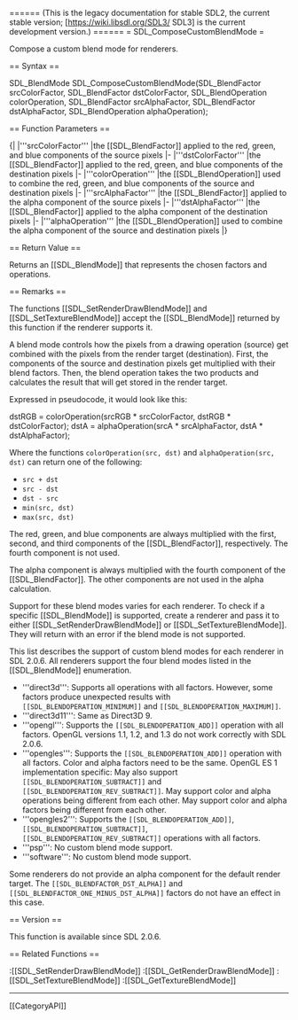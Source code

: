 ====== (This is the legacy documentation for stable SDL2, the current stable version; [https://wiki.libsdl.org/SDL3/ SDL3] is the current development version.) ======
= SDL_ComposeCustomBlendMode =

Compose a custom blend mode for renderers.

== Syntax ==

<syntaxhighlight lang='c'>
SDL_BlendMode SDL_ComposeCustomBlendMode(SDL_BlendFactor srcColorFactor,
                                         SDL_BlendFactor dstColorFactor,
                                         SDL_BlendOperation colorOperation,
                                         SDL_BlendFactor srcAlphaFactor,
                                         SDL_BlendFactor dstAlphaFactor,
                                         SDL_BlendOperation alphaOperation);
</syntaxhighlight>

== Function Parameters ==

{|
|'''srcColorFactor'''
|the [[SDL_BlendFactor]] applied to the red, green, and blue components of the source pixels
|-
|'''dstColorFactor'''
|the [[SDL_BlendFactor]] applied to the red, green, and blue components of the destination pixels
|-
|'''colorOperation'''
|the [[SDL_BlendOperation]] used to combine the red, green, and blue components of the source and destination pixels
|-
|'''srcAlphaFactor'''
|the [[SDL_BlendFactor]] applied to the alpha component of the source pixels
|-
|'''dstAlphaFactor'''
|the [[SDL_BlendFactor]] applied to the alpha component of the destination pixels
|-
|'''alphaOperation'''
|the [[SDL_BlendOperation]] used to combine the alpha component of the source and destination pixels
|}

== Return Value ==

Returns an [[SDL_BlendMode]] that represents the chosen factors and
operations.

== Remarks ==

The functions [[SDL_SetRenderDrawBlendMode]] and
[[SDL_SetTextureBlendMode]] accept the [[SDL_BlendMode]] returned by this
function if the renderer supports it.

A blend mode controls how the pixels from a drawing operation (source) get
combined with the pixels from the render target (destination). First, the
components of the source and destination pixels get multiplied with their
blend factors. Then, the blend operation takes the two products and
calculates the result that will get stored in the render target.

Expressed in pseudocode, it would look like this:

<syntaxhighlight lang='c'>
dstRGB = colorOperation(srcRGB * srcColorFactor, dstRGB * dstColorFactor);
dstA = alphaOperation(srcA * srcAlphaFactor, dstA * dstAlphaFactor);
</syntaxhighlight>

Where the functions <code>colorOperation(src, dst)</code> and
<code>alphaOperation(src, dst)</code> can return one of the following:

* <code>src + dst</code>
* <code>src - dst</code>
* <code>dst - src</code>
* <code>min(src, dst)</code>
* <code>max(src, dst)</code>

The red, green, and blue components are always multiplied with the first,
second, and third components of the [[SDL_BlendFactor]], respectively. The
fourth component is not used.

The alpha component is always multiplied with the fourth component of the
[[SDL_BlendFactor]]. The other components are not used in the alpha
calculation.

Support for these blend modes varies for each renderer. To check if a
specific [[SDL_BlendMode]] is supported, create a renderer and pass it to
either [[SDL_SetRenderDrawBlendMode]] or [[SDL_SetTextureBlendMode]]. They
will return with an error if the blend mode is not supported.

This list describes the support of custom blend modes for each renderer in
SDL 2.0.6. All renderers support the four blend modes listed in the
[[SDL_BlendMode]] enumeration.

* '''direct3d''': Supports all operations with all factors. However, some factors produce unexpected results with <code>[[SDL_BLENDOPERATION_MINIMUM]]</code> and <code>[[SDL_BLENDOPERATION_MAXIMUM]]</code>.
* '''direct3d11''': Same as Direct3D 9.
* '''opengl''': Supports the <code>[[SDL_BLENDOPERATION_ADD]]</code> operation with all factors. OpenGL versions 1.1, 1.2, and 1.3 do not work correctly with SDL 2.0.6.
* '''opengles''': Supports the <code>[[SDL_BLENDOPERATION_ADD]]</code> operation with all factors. Color and alpha factors need to be the same. OpenGL ES 1 implementation specific: May also support <code>[[SDL_BLENDOPERATION_SUBTRACT]]</code> and <code>[[SDL_BLENDOPERATION_REV_SUBTRACT]]</code>. May support color and alpha operations being different from each other. May support color and alpha factors being different from each other.
* '''opengles2''': Supports the <code>[[SDL_BLENDOPERATION_ADD]]</code>, <code>[[SDL_BLENDOPERATION_SUBTRACT]]</code>, <code>[[SDL_BLENDOPERATION_REV_SUBTRACT]]</code> operations with all factors.
* '''psp''': No custom blend mode support.
* '''software''': No custom blend mode support.

Some renderers do not provide an alpha component for the default render
target. The <code>[[SDL_BLENDFACTOR_DST_ALPHA]]</code> and
<code>[[SDL_BLENDFACTOR_ONE_MINUS_DST_ALPHA]]</code> factors do not have an
effect in this case.

== Version ==

This function is available since SDL 2.0.6.

== Related Functions ==

:[[SDL_SetRenderDrawBlendMode]]
:[[SDL_GetRenderDrawBlendMode]]
:[[SDL_SetTextureBlendMode]]
:[[SDL_GetTextureBlendMode]]

----
[[CategoryAPI]]


